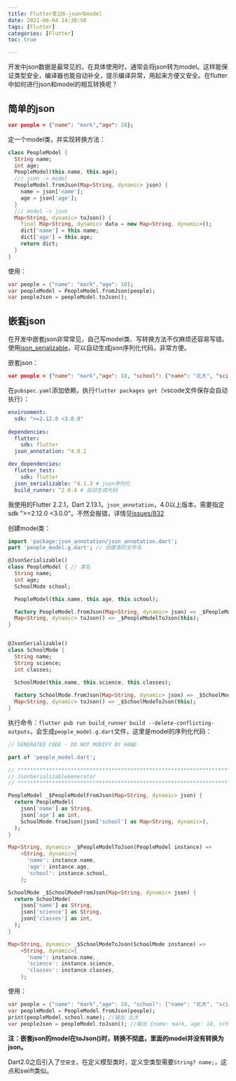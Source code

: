 ```yaml
---
title: Flutter笔记6-json与model
date: 2021-06-04 14:30:50
tags: [Flutter]
categories: [Flutter]
toc: true

---
```


开发中json数据是最常见的，在具体使用时，通常会将json转为model。这样能保证类型安全，编译器也能自动补全，提示编译异常，用起来方便又安全。在flutter中如何进行json和model的相互转换呢？

<!--more-->

## 简单的json

```json
var people = {"name": "mark","age": 18};
```

定一个model类，并实现转换方法：

```dart
class PeopleModel {
  String name;
  int age;
  PeopleModel(this.name, this.age);
  /// json -> model
  PeopleModel.fromJson(Map<String, dynamic> json) {
    name = json['name'];
    age = json['age'];
  }
  /// model -> json
  Map<String, dynamic> toJson() {
    final Map<String, dynamic> data = new Map<String, dynamic>();
    dict['name'] = this.name;
    dict['age'] = this.age;
    return dict;
  }
}
```

使用：

```dart
var people = {"name": "mark","age": 18};
var peopleModel = PeopleModel.fromJson(people);
var peopleJson = peopleModel.toJson();
```

## 嵌套json

在开发中嵌套json非常常见，自己写model类、写转换方法不仅麻烦还容易写错。使用[json_serializable](https://pub.dartlang.org/packages/json_serializable)，可以自动生成json序列化代码，非常方便。

嵌套json：

```json
var people = {"name": "mark","age": 18, "school": {"name": "北大", "science": "计算机", "classes": 3}};
```

在`pubspec.yaml`添加依赖，执行`flutter packages get`（vscode文件保存会自动执行）：

```yaml
environment:
  sdk: ">=2.12.0 <3.0.0"
  
dependencies:
  flutter:
    sdk: flutter
  json_annotation: ^4.0.1

dev_dependencies:
  flutter_test:
    sdk: flutter
  json_serializable: ^4.1.3 # json序列化
  build_runner: ^2.0.4 # 自动生成代码
```

我使用的Flutter 2.2.1，Dart 2.13.1，`json_annotation`，4.0以上版本，需要指定sdk ">=2.12.0 <3.0.0"。不然会报错，详情见[issues/832](https://github.com/google/json_serializable.dart/issues/823)

创建model类：

```dart
import 'package:json_annotation/json_annotation.dart';
part 'people_model.g.dart'; // 创建类的文件名

@JsonSerializable()
class PeopleModel { // 类名
  String name;
  int age;
  SchoolMode school;

  PeopleModel(this.name, this.age, this.school);

  factory PeopleModel.fromJson(Map<String, dynamic> json) => _$PeopleModelFromJson(json);
  Map<String, dynamic> toJson() => _$PeopleModelToJson(this);
}


@JsonSerializable()
class SchoolMode {
  String name;
  String science;
  int classes;
  
  SchoolMode(this.name, this.science, this.classes);

  factory SchoolMode.fromJson(Map<String, dynamic> json) => _$SchoolModeFromJson(json);
  Map<String, dynamic> toJson() => _$SchoolModeToJson(this);
}
```

执行命令：`flutter pub run build_runner build --delete-conflicting-outputs`，会生成`people_model.g.dart`文件，这里是model的序列化代码：

```dart
// GENERATED CODE - DO NOT MODIFY BY HAND

part of 'people_model.dart';

// **************************************************************************
// JsonSerializableGenerator
// **************************************************************************

PeopleModel _$PeopleModelFromJson(Map<String, dynamic> json) {
  return PeopleModel(
    json['name'] as String,
    json['age'] as int,
    SchoolMode.fromJson(json['school'] as Map<String, dynamic>),
  );
}

Map<String, dynamic> _$PeopleModelToJson(PeopleModel instance) =>
    <String, dynamic>{
      'name': instance.name,
      'age': instance.age,
      'school': instance.school,
    };

SchoolMode _$SchoolModeFromJson(Map<String, dynamic> json) {
  return SchoolMode(
    json['name'] as String,
    json['science'] as String,
    json['classes'] as int,
  );
}

Map<String, dynamic> _$SchoolModeToJson(SchoolMode instance) =>
    <String, dynamic>{
      'name': instance.name,
      'science': instance.science,
      'classes': instance.classes,
    };

```

使用：

```dart
var people = {"name": "mark","age": 18, "school": {"name": "北大", "science": "计算机", "classes": 3}};
var peopleModel = PeopleModel.fromJson(people);
print(peopleModel.school.name); //输出 北大
var peopleJson = peopleModel.toJson(); //输出 {name: mark, age: 18, school: Instance of 'SchoolMode'}
```

**注：嵌套json的model在toJson()时，转换不彻底，里面的model并没有转换为json。**

Dart2.0之后引入了`空安全`，在定义模型类时，定义空类型需要`String? name;`，这点和swift类似。

